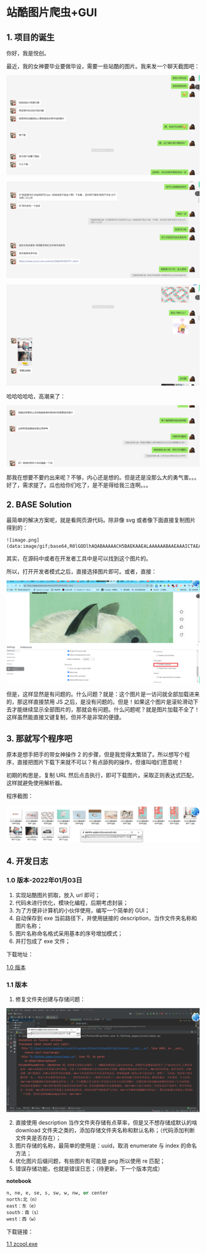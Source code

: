 # 站酷图片爬虫+GUI

## 1. 项目的诞生

你好，我是悦创。

最近，我的女神要毕业要做毕设，需要一些站酷的图片。我来发一个聊天截图吧：

![image-20220104092354885](README.assets/image-20220104092354885.png)

![image-20220104092430917](README.assets/image-20220104092430917.png)

![image-20220104092540748](README.assets/image-20220104092540748.png)

哈哈哈哈哈，高潮来了：

![image-20220104092610238](README.assets/image-20220104092610238.png)

那我在想要不要约出来呢？不够，内心还是想的。但是还是没那么大的勇气害。。。好了，需求提了。瓜也给你们吃了，是不是得给我三连啊。。。



## 2. BASE Solution

最简单的解决方案呢，就是看网页源代码。除非像 svg 或者像下面直接复制图片得到的：

```base64
![image.png](data:image/gif;base64,R0lGODlhAQABAAAAACH5BAEKAAEALAAAAAABAAEAAAICTAEAOw==)
```



其实，在源码中或者在开发者工具中是可以找到这个图片的。



所以，打开开发者模式之后，直接选择图片即可。或者，直接：

![image-20220104095239738](README.assets/image-20220104095239738.png)

但是，这样显然是有问题的。什么问题？就是：这个图片是一访问就全部加载进来的，那这样直接禁用 JS 之后，是没有问题的。但是！如果这个图片是滚轮滑动下去才能继续显示全部图片的，那就会有问题。什么问题呢？就是图片加载不全了！这样虽然能直接又键复制，但并不是非常的便捷。



## 3. 那就写个程序吧

原本是想手把手的带女神操作 2 的步骤，但是我觉得太繁琐了。所以想写个程序，直接把图片下载下来就不可以？有点舔狗的操作，但谁叫咱们愿意呢！

初期的构思是，复制 URL 然后点击执行，即可下载图片。采取正则表达式匹配，这样就避免使用解析器。

程序截图：

![image-20220104143137828](README.assets/image-20220104143137828.png)



## 4. 开发日志

### 1.0 版本-2022年01月03日

1. 实现站酷图片抓取，放入 url 即可；
2. 代码未进行优化，模块化编程，后期考虑封装；
3. 为了方便非计算机的小伙伴使用，编写一个简单的 GUI；
4. 自动保存到 exe 当前路径下，并使用链接的  description，当作文件夹名称和图片名称；
5. 图片名称命名格式采用基本的序号增加模式；
6. 并打包成了 exe 文件；

下载地址：

[1.0 版本](https://github.com/AndersonHJB/zcool_crawler/releases/download/1.0/zcool.exe)



### 1.1 版本

1. 修复文件夹创建与存储问题：

![image-20220104124349304](README.assets/image-20220104124349304.png)

2. 直接使用 description 当作文件夹存储有点草率，但是又不想存储成默认的啥 download 文件夹之类的，添加存储文件夹名称和默认名称；（代码添加判断文件夹是否存在）；
3. 图片存储的名称，最简单的使用是：uuid，取消 enumerate 与 index 的命名方法；
4. 优化图片后缀问题，有些图片有可能是 png 所以使用 re 匹配；
5.  错误存储功能，也就是错误日志；（待更新，下一个版本完成）



**notebook**

```python
n, ne, e, se, s, sw, w, nw, or center
north:北（n）
east：东（e）
south：南（s）
west：西（w）
```

下载链接：

[1.1 zcool.exe](https://github.com/AndersonHJB/zcool_crawler/releases/download/1.1/zcool.exe)

















